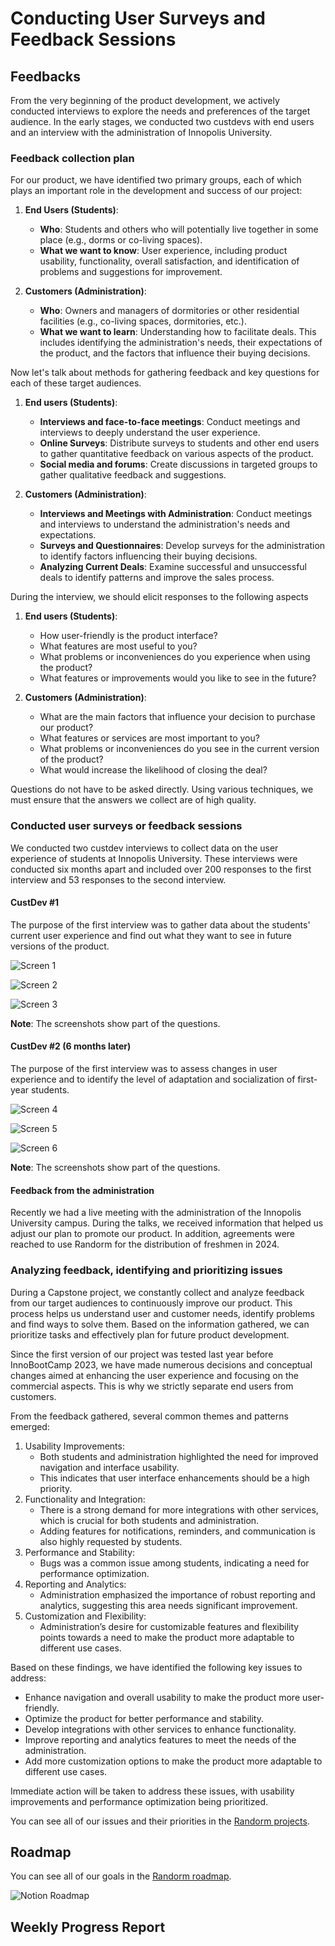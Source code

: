 # Conducting User Surveys and Feedback Sessions

## Feedbacks

From the very beginning of the product development, we actively conducted
interviews to explore the needs and preferences of the target audience. In the
early stages, we conducted two custdevs with end users and an interview with the
administration of Innopolis University.

### Feedback collection plan

For our product, we have identified two primary groups, each of which plays an
important role in the development and success of our project:

1. **End Users (Students)**:
   - **Who**: Students and others who will potentially live together in some
     place (e.g., dorms or co-living spaces).
   - **What we want to know**: User experience, including product usability,
     functionality, overall satisfaction, and identification of problems and
     suggestions for improvement.

2. **Customers (Administration)**:
   - **Who**: Owners and managers of dormitories or other residential facilities
     (e.g., co-living spaces, dormitories, etc.).
   - **What we want to learn**: Understanding how to facilitate deals. This
     includes identifying the administration's needs, their expectations of the
     product, and the factors that influence their buying decisions.

Now let's talk about methods for gathering feedback and key questions for each
of these target audiences.

1. **End users (Students)**:
   - **Interviews and face-to-face meetings**: Conduct meetings and interviews
     to deeply understand the user experience.
   - **Online Surveys**: Distribute surveys to students and other end users to
     gather quantitative feedback on various aspects of the product.
   - **Social media and forums**: Create discussions in targeted groups to
     gather qualitative feedback and suggestions.

2. **Customers (Administration)**:
   - **Interviews and Meetings with Administration**: Conduct meetings and
     interviews to understand the administration's needs and expectations.
   - **Surveys and Questionnaires**: Develop surveys for the administration to
     identify factors influencing their buying decisions.
   - **Analyzing Current Deals**: Examine successful and unsuccessful deals to
     identify patterns and improve the sales process.

During the interview, we should elicit responses to the following aspects

1. **End users (Students)**:
   - How user-friendly is the product interface?
   - What features are most useful to you?
   - What problems or inconveniences do you experience when using the product?
   - What features or improvements would you like to see in the future?

2. **Customers (Administration)**:
   - What are the main factors that influence your decision to purchase our
     product?
   - What features or services are most important to you?
   - What problems or inconveniences do you see in the current version of the
     product?
   - What would increase the likelihood of closing the deal?

Questions do not have to be asked directly. Using various techniques, we must
ensure that the answers we collect are of high quality.

### Conducted user surveys or feedback sessions

We conducted two custdev interviews to collect data on the user experience of
students at Innopolis University. These interviews were conducted six months
apart and included over 200 responses to the first interview and 53 responses to
the second interview.

#### CustDev \#1

The purpose of the first interview was to gather data about the students'
current user experience and find out what they want to see in future versions of
the product.

![Screen 1](/2024/roomreco/screen1.jpg)

![Screen 2](/2024/roomreco/screen2.jpg)

![Screen 3](/2024/roomreco/screen3.jpg)

**Note**: The screenshots show part of the questions.

#### CustDev \#2 (6 months later)

The purpose of the first interview was to assess changes in user experience and
to identify the level of adaptation and socialization of first-year students.

![Screen 4](/2024/roomreco/screen4.jpg)

![Screen 5](/2024/roomreco/screen5.jpg)

![Screen 6](/2024/roomreco/screen6.jpg)

**Note**: The screenshots show part of the questions.

#### Feedback from the administration

Recently we had a live meeting with the administration of the Innopolis
University campus. During the talks, we received information that helped us
adjust our plan to promote our product. In addition, agreements were reached to
use Randorm for the distribution of freshmen in 2024.

### Analyzing feedback, identifying and prioritizing issues

During a Capstone project, we constantly collect and analyze feedback from our
target audiences to continuously improve our product. This process helps us
understand user and customer needs, identify problems and find ways to solve
them. Based on the information gathered, we can prioritize tasks and effectively
plan for future product development.

Since the first version of our project was tested last year before InnoBootCamp
2023, we have made numerous decisions and conceptual changes aimed at enhancing
the user experience and focusing on the commercial aspects. This is why we
strictly separate end users from customers.

From the feedback gathered, several common themes and patterns emerged:

1. Usability Improvements:
   - Both students and administration highlighted the need for improved
     navigation and interface usability.
   - This indicates that user interface enhancements should be a high priority.
2. Functionality and Integration:
   - There is a strong demand for more integrations with other services, which
     is crucial for both students and administration.
   - Adding features for notifications, reminders, and communication is also
     highly requested by students.
3. Performance and Stability:
   - Bugs was a common issue among students, indicating a need for performance
     optimization.
4. Reporting and Analytics:
   - Administration emphasized the importance of robust reporting and analytics,
     suggesting this area needs significant improvement.
5. Customization and Flexibility:
   - Administration’s desire for customizable features and flexibility points
     towards a need to make the product more adaptable to different use cases.

Based on these findings, we have identified the following key issues to address:

- Enhance navigation and overall usability to make the product more
  user-friendly.
- Optimize the product for better performance and stability.
- Develop integrations with other services to enhance functionality.
- Improve reporting and analytics features to meet the needs of the
  administration.
- Add more customization options to make the product more adaptable to different
  use cases.

Immediate action will be taken to address these issues, with usability
improvements and performance optimization being prioritized.

You can see all of our issues and their priorities in the
[Randorm projects](https://github.com/orgs/randorm/projects).

## Roadmap

You can see all of our goals in the
[Randorm roadmap](https://www.notion.so/randorm/4f38e24232c143549c0ccd5831f1e653?v=eaa81c6fc01c4f65a5a4a1ac3f3240b9).

![Notion Roadmap](/2024/roomreco/notion-roadmap.jpg)

## Weekly Progress Report
